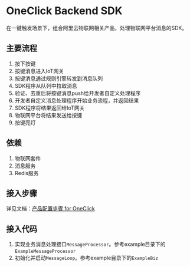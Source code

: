 # OneClick Backend SDK

在一键触发场景下，组合阿里云物联网相关产品，处理物联网平台消息的SDK。

## 主要流程

1. 按下按键
1. 按键消息进入IoT网关
1. 按键消息通过规则引擎转发到消息队列
1. SDK程序从队列中拉取消息
1. 验证、去重后将按键消息push给开发者自定义处理程序
1. 开发者自定义消息处理程序开始业务流程，并返回结果
1. SDK程序将结果返回给IoT网关
1. 物联网平台将结果发送给按键
1. 按键亮灯

## 依赖

1. 物联网套件
1. 消息服务
1. Redis服务

## 接入步骤

详见文档：[产品配置步骤 for OneClick](Setup_For_OneClick.pdf)

## 接入代码

1. 实现业务消息处理接口`MessageProcessor`。参考example目录下的`ExampleMessageProcessor`
1. 初始化并启动`MessageLoop`。参考example目录下的`ExampleBiz`
